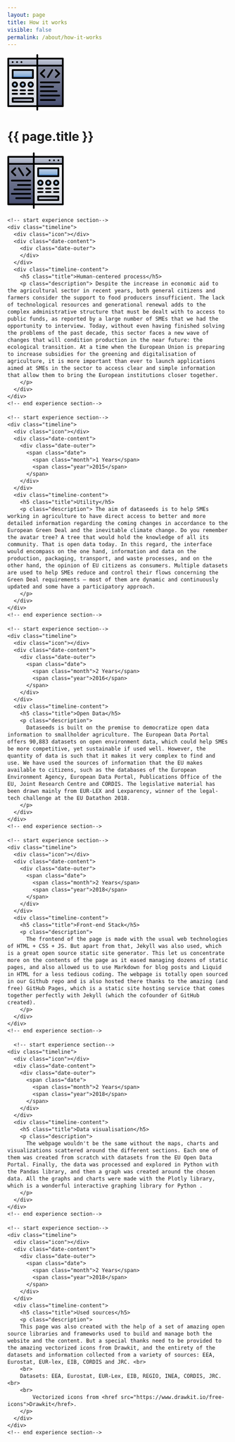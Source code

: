 ```yaml
---
layout: page
title: How it works
visible: false
permalink: /about/how-it-works
---
```


<body>
<div class="how-it-works">
	<div class="centered-title">
		<img src="/assets/icons/DrawKit-SaaS/Color/Development.svg">
		<h1>{{ page.title }}</h1>
		<img src="/assets/icons/DrawKit-SaaS/Color/Development.svg" style="transform: scaleX(-1);">
	</div>
</div>

<div class="container">
  <div class="main-timeline">

    <!-- start experience section-->
    <div class="timeline">
      <div class="icon"></div>
      <div class="date-content">
        <div class="date-outer">
        </div>
      </div>
      <div class="timeline-content">
        <h5 class="title">Human-centered process</h5>
        <p class="description"> Despite the increase in economic aid to the agricultural sector in recent years, both general citizens and farmers consider the support to food producers insufficient. The lack of technological resources and generational renewal adds to the complex administrative structure that must be dealt with to access to public funds, as reported by a large number of SMEs that we had the opportunity to interview. Today, without even having finished solving the problems of the past decade, this sector faces a new wave of changes that will condition production in the near future: the ecological transition. At a time when the European Union is preparing to increase subsidies for the greening and digitalisation of agriculture, it is more important than ever to launch applications aimed at SMEs in the sector to access clear and simple information that allow them to bring the European institutions closer together.
        </p>
      </div>
    </div>
    <!-- end experience section-->

    <!-- start experience section-->
    <div class="timeline">
      <div class="icon"></div>
      <div class="date-content">
        <div class="date-outer">
          <span class="date">
            <span class="month">1 Years</span>
            <span class="year">2015</span>
          </span>
        </div>
      </div>
      <div class="timeline-content">
        <h5 class="title">Utility</h5>
        <p class="description"> The aim of dataseeds is to help SMEs working in agriculture to have direct access to better and more detailed information regarding the coming changes in accordance to the European Green Deal and the inevitable climate change. Do you remember the avatar tree? A tree that would hold the knowledge of all its community. That is open data today. In this regard, the interface would encompass on the one hand, information and data on the production, packaging, transport, and waste processes, and on the other hand, the opinion of EU citizens as consumers. Multiple datasets are used to help SMEs reduce and control their flows concerning the Green Deal requirements – most of them are dynamic and continuously updated and some have a participatory approach.
        </p>
      </div>
    </div>
    <!-- end experience section-->

    <!-- start experience section-->
    <div class="timeline">
      <div class="icon"></div>
      <div class="date-content">
        <div class="date-outer">
          <span class="date">
            <span class="month">2 Years</span>
            <span class="year">2016</span>
          </span>
        </div>
      </div>
      <div class="timeline-content">
        <h5 class="title">Open Data</h5>
        <p class="description">
          Dataseeds is built on the premise to democratize open data information to smallholder agriculture. The European Data Portal offers 90,883 datasets on open environment data, which could help SMEs be more competitive, yet sustainable if used well. However, the quantity of data is such that it makes it very complex to find and use. We have used the sources of information that the EU makes available to citizens, such as the databases of the European Environment Agency, European Data Portal, Publications Office of the EU, Joint Research Centre and CORDIS. The legislative material has been drawn mainly from EUR-LEX and Lexparency, winner of the legal-tech challenge at the EU Datathon 2018.
        </p>
      </div>
    </div>
    <!-- end experience section-->

    <!-- start experience section-->
    <div class="timeline">
      <div class="icon"></div>
      <div class="date-content">
        <div class="date-outer">
          <span class="date">
            <span class="month">2 Years</span>
            <span class="year">2018</span>
          </span>
        </div>
      </div>
      <div class="timeline-content">
        <h5 class="title">Front-end Stack</h5>
        <p class="description">
          The frontend of the page is made with the usual web technologies of HTML + CSS + JS. But apart from that, Jekyll was also used, which is a great open source static site generator. This let us concentrate more on the contents of the page as it eased managing dozens of static pages, and also allowed us to use Markdown for blog posts and Liquid in HTML for a less tedious coding. The webpage is totally open sourced in our Github repo and is also hosted there thanks to the amazing (and free) GitHub Pages, which is a static site hosting service that comes together perfectly with Jekyll (which the cofounder of GitHub created).
        </p>
      </div>
    </div>
    <!-- end experience section-->

      <!-- start experience section-->
    <div class="timeline">
      <div class="icon"></div>
      <div class="date-content">
        <div class="date-outer">
          <span class="date">
            <span class="month">2 Years</span>
            <span class="year">2018</span>
          </span>
        </div>
      </div>
      <div class="timeline-content">
        <h5 class="title">Data visualisation</h5>
        <p class="description">
          The webpage wouldn't be the same without the maps, charts and visualizations scattered around the different sections. Each one of them was created from scratch with datasets from the EU Open Data Portal. Finally, the data was processed and explored in Python with the Pandas library, and then a graph was created around the chosen data. All the graphs and charts were made with the Plotly library, which is a wonderful interactive graphing library for Python .
        </p>
      </div>
    </div>
    <!-- end experience section-->

    <!-- start experience section-->
    <div class="timeline">
      <div class="icon"></div>
      <div class="date-content">
        <div class="date-outer">
          <span class="date">
            <span class="month">2 Years</span>
            <span class="year">2018</span>
          </span>
        </div>
      </div>
      <div class="timeline-content">
        <h5 class="title">Used sources</h5>
        <p class="description">
        This page was also created with the help of a set of amazing open source libraries and frameworks used to build and manage both the website and the content. But a special thanks need to be provided to the amazing vectorized icons from Drawkit, and the entirety of the datasets and information collected from a variety of sources: EEA, Eurostat, EUR-lex, EIB, CORDIS and JRC. <br>
        <br>
      	Datasets: EEA, Eurostat, EUR-Lex, EIB, REGIO, INEA, CORDIS, JRC. <br>
      	<br>
    		Vectorized icons from <href src="https://www.drawkit.io/free-icons">Drawkit</href>.
        </p>
      </div>
    </div>
    <!-- end experience section-->

  </div>
</div>

</body>
